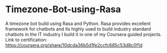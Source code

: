 # Timezone-Bot-using-Rasa
A timezone bot build using Rasa and Python.
  Rasa provides excellent framework for chatbots and its highly used to build industry standard chatbots in the IT industry
  I build it in one of my Coursera guided projects.
  Link to certification: https://coursera.org/share/10dcda36b5d1fe2ccfc685c53d8c0f1d

